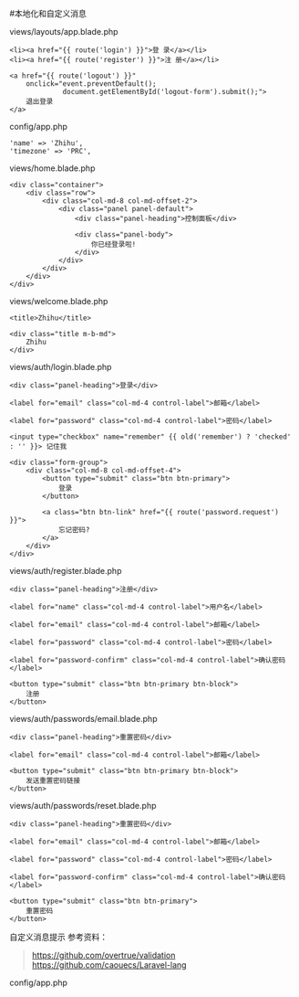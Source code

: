 #本地化和自定义消息

views/layouts/app.blade.php
```
<li><a href="{{ route('login') }}">登 录</a></li>
<li><a href="{{ route('register') }}">注 册</a></li>

<a href="{{ route('logout') }}"
    onclick="event.preventDefault();
             document.getElementById('logout-form').submit();">
    退出登录
</a>
```

config/app.php
```
'name' => 'Zhihu',
'timezone' => 'PRC',
```

views/home.blade.php
```
<div class="container">
    <div class="row">
        <div class="col-md-8 col-md-offset-2">
            <div class="panel panel-default">
                <div class="panel-heading">控制面板</div>

                <div class="panel-body">
                    你已经登录啦!
                </div>
            </div>
        </div>
    </div>
</div>
```

views/welcome.blade.php
```
<title>Zhihu</title>

<div class="title m-b-md">
    Zhihu
</div>
```

views/auth/login.blade.php
```
<div class="panel-heading">登录</div>

<label for="email" class="col-md-4 control-label">邮箱</label>

<label for="password" class="col-md-4 control-label">密码</label>

<input type="checkbox" name="remember" {{ old('remember') ? 'checked' : '' }}> 记住我

<div class="form-group">
    <div class="col-md-8 col-md-offset-4">
        <button type="submit" class="btn btn-primary">
            登录
        </button>

        <a class="btn btn-link" href="{{ route('password.request') }}">
            忘记密码?
        </a>
    </div>
</div>
```

views/auth/register.blade.php
```
<div class="panel-heading">注册</div>

<label for="name" class="col-md-4 control-label">用户名</label>

<label for="email" class="col-md-4 control-label">邮箱</label>

<label for="password" class="col-md-4 control-label">密码</label>

<label for="password-confirm" class="col-md-4 control-label">确认密码</label>

<button type="submit" class="btn btn-primary btn-block">
    注册
</button>
```

views/auth/passwords/email.blade.php
```
<div class="panel-heading">重置密码</div>

<label for="email" class="col-md-4 control-label">邮箱</label>

<button type="submit" class="btn btn-primary btn-block">
    发送重置密码链接
</button>
```

views/auth/passwords/reset.blade.php
```
<div class="panel-heading">重置密码</div>

<label for="email" class="col-md-4 control-label">邮箱</label>

<label for="password" class="col-md-4 control-label">密码</label>

<label for="password-confirm" class="col-md-4 control-label">确认密码</label>

<button type="submit" class="btn btn-primary">
    重置密码
</button>
```

自定义消息提示
参考资料：
>https://github.com/overtrue/validation  
>https://github.com/caouecs/Laravel-lang

config/app.php
